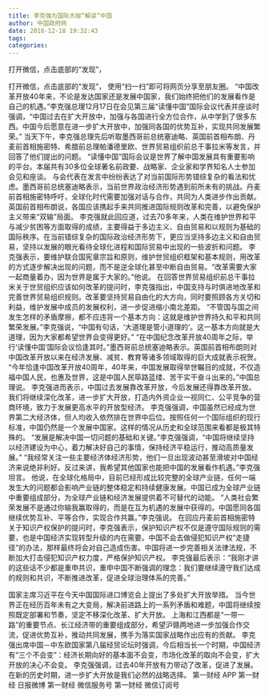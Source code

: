 ```yaml
---
title: 李克强为国际大咖“解读”中国
author: 中国政府网
date: 2018-12-18 19:32:43
tags: 
categories: 
---
```

打开微信，点击底部的“发现”，
<!-- more -->
打开微信，点击底部的“发现”，
使用“扫一扫”即可将网页分享至朋友圈。
“中国改革开放40年来，不论是发达国家还是发展中国家，我们始终把他们的发展看作是自己的机遇。”李克强总理12月17日在会见第三届“读懂中国”国际会议代表并座谈时强调，“中国过去在扩大开放中，加强与各国进行全方位合作，从中学到了很多东西。中国今后愿意在进一步扩大开放中，加强同各国的优势互补，实现共同发展繁荣。”
当天下午，李克强总理先后听取墨西哥前总统塞迪略、英国前首相布朗、丹麦前首相施密特、希腊前总理帕潘德里欧、世界贸易组织前总干事拉米等发言，并回答了他们提出的问题。
“读懂中国”国际会议是世界了解中国发展具有重要影响的平台。本届共有30多位全球著名前政要、战略家、企业家和学界知名人士参加会见和座谈。
与会代表在发言中纷纷表达了对当前国际形势错综复杂的看法和忧虑。墨西哥前总统塞迪略表示，当前世界政治经济形势遇到前所未有的挑战。丹麦前首相施密特呼吁，全球化时代需要加强对话与合作，共同为人类进步作出贡献。英国前首相布朗说，各国应该携起手来共同推进国际规则改革和完善，以避免保护主义带来“双输”局面。
李克强就此回应道，过去70多年来，人类在维护世界和平与减少贫困等方面取得的成绩，主要得益于多边主义、自由贸易和以规则为基础的国际秩序。在当前错综复杂的国际政治经济形势下，更应当坚持多边主义和自由贸易，坚持以发展的眼光看待全球化进程和国际贸易中出现的一些波折和问题。
李克强表示，要维护联合国宪章宗旨和原则，维护世贸组织框架和基本规则，用改革的方式逐步解决出现的问题，而不是逆全球化甚至中断自由贸易。“改革需要大家一起商量着办，因为世界是属于大家的。”他说。
在回答世界贸易组织前总干事拉米关于世贸组织应该如何改革的提问时，李克强指出，中国支持与时俱进地改革和完善世界贸易组织规则。改革要坚持贸易自由化的大方向，同时要照顾各方关切和利益，维护发展中成员的发展权利，进一步促进缩小南北差距。
“不管国与国之间发生怎样的矛盾摩擦，都不应违背一个基本方向：这就是维护世界持久和平和共同繁荣发展。”李克强说，“中国有句话，‘大道理是管小道理的’。这一基本方向就是大道理，因为大家都希望世界会变得更好。”
“在中国纪念改革开放40周年之际，举行‘读懂中国’国际会议恰逢其时。”墨西哥前总统塞迪略表示。英国前首相布朗则对中国改革开放以来在经济发展、减贫、教育等诸多领域取得的巨大成就表示祝贺。
“今年恰逢中国改革开放40周年，40年来，中国发展取得举世瞩目的成就，不仅造福中国人民，也惠及世界，这是中国人民筚路蓝缕、苦干实干奋斗出来的。”中国总理说。
李克强进而表示，中国过去发展靠改革开放，今后发展还得靠改革开放。我们将继续深化改革，进一步扩大开放，打造内外资企业一视同仁、公平竞争的营商环境，致力于发展更高水平的开放型经济。
李克强强调，中国虽然已经成为世界第二大经济体，但人均收入依然排在世界中后位。按照任何一个国际组织的现行标准，中国仍然是一个发展中国家。这样的情况从历史和全球范围来看都是极其特殊的。
“发展是解决中国一切问题的基础和关键。”李克强强调，“中国将继续坚持以经济建设为中心，着力解决好自己的事情，保持经济平稳运行，推动高质量发展。”
“我经常关注一些主要经济体经济形势，他们一旦出现波动甚至滑坡对中国经济来说绝非利好。反过来讲，我希望其他国家也能把中国的发展看作机遇。”李克强坦言。
他说，在全球化格局中，目前已经形成比较完整的全球产业链，任何一端发生大的问题都会影响产业链的整体稳定和持续健康发展。中国已成为全球产业链中重要组成部分，为全球产业链和经济发展提供着不可替代的动能。
“人类社会繁荣发展不是通过你输我赢取得的，而是在互为机遇的发展中获得的。中国愿同各国继续优势互补、平等合作，实现合作共赢。”李克强说。
在回应丹麦前首相施密特关于知识产权保护的提问时，李克强表示，保护知识产权不仅是遵守国际规则的需要，也是中国经济实现转型升级的内在需要。中国不会去做侵犯知识产权“走捷径”的办法，那样最终将会对自己造成伤害。中国将进一步完善相关法律法规，不断加大打击侵犯知识产权力度，严格保护知识产权。
李克强最后表示：“我刚才讲的这些话不少都是重申共识，重申中国不断强调的理念：我们要继续遵守我们达成的规则和共识，不断推进改革，促进全球治理体系的完善。”
 
 
国家主席习近平在今天中国国际进口博览会上提出了多处扩大开放举措。
当今世界正在经历百年未有之大变局，解决前进路上的一系列矛盾和难题，中国将继续按照既定部署和节奏，坚定不移深化改革、扩大开放。
上海和江西都是“一带一路”的重要节点、长江经济带的重要组成部分，希望沪赣两地进一步加强合作交流，促进优势互补，推动共同发展，携手为落实国家战略作出应有的贡献。
李克强出席中国－中东欧国家第八届经贸论坛时强调，今后相当长一个时期，中国经济有“三个不会变”：经济长期向好的基本面不会变，市场化改革的取向不会变，扩大开放的决心不会变。
李克强强调，过去40年开放有力带动了改革，促进了发展。在新的历史时期，进一步扩大开放是我们必然的战略选择。
第一财经
APP
第一财经
日报微博
第一财经
微信服务号
第一财经
微信订阅号
